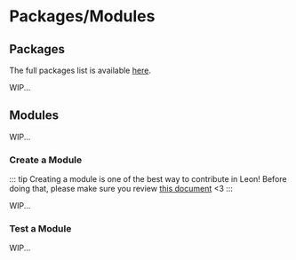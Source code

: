 # Packages/Modules

## Packages

The full packages list is available [here](https://github.com/leon-ai/leon/tree/develop/packages).

WIP...

## Modules

WIP...

### Create a Module

::: tip
Creating a module is one of the best way to contribute in Leon! Before doing that, please make sure you review [this document](https://github.com/leon-ai/leon/blob/develop/.github/CONTRIBUTING.md) <3
:::

WIP...

### Test a Module

WIP...
